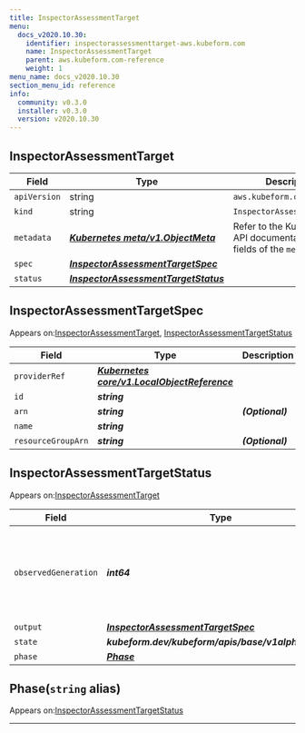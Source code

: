 ```yaml
---
title: InspectorAssessmentTarget
menu:
  docs_v2020.10.30:
    identifier: inspectorassessmenttarget-aws.kubeform.com
    name: InspectorAssessmentTarget
    parent: aws.kubeform.com-reference
    weight: 1
menu_name: docs_v2020.10.30
section_menu_id: reference
info:
  community: v0.3.0
  installer: v0.3.0
  version: v2020.10.30
---
```


## InspectorAssessmentTarget
| Field | Type | Description |
| ------ | ----- | ----------- |
| `apiVersion` | string | `aws.kubeform.com/v1alpha1` |
|    `kind` | string | `InspectorAssessmentTarget` |
| `metadata` | ***[Kubernetes meta/v1.ObjectMeta](https://v1-18.docs.kubernetes.io/docs/reference/generated/kubernetes-api/v1.18/#objectmeta-v1-meta)***|Refer to the Kubernetes API documentation for the fields of the `metadata` field.|
| `spec` | ***[InspectorAssessmentTargetSpec](#inspectorassessmenttargetspec)***||
| `status` | ***[InspectorAssessmentTargetStatus](#inspectorassessmenttargetstatus)***||
## InspectorAssessmentTargetSpec

Appears on:[InspectorAssessmentTarget](#inspectorassessmenttarget), [InspectorAssessmentTargetStatus](#inspectorassessmenttargetstatus)

| Field | Type | Description |
| ------ | ----- | ----------- |
| `providerRef` | ***[Kubernetes core/v1.LocalObjectReference](https://v1-18.docs.kubernetes.io/docs/reference/generated/kubernetes-api/v1.18/#localobjectreference-v1-core)***||
| `id` | ***string***||
| `arn` | ***string***| ***(Optional)*** |
| `name` | ***string***||
| `resourceGroupArn` | ***string***| ***(Optional)*** |
## InspectorAssessmentTargetStatus

Appears on:[InspectorAssessmentTarget](#inspectorassessmenttarget)

| Field | Type | Description |
| ------ | ----- | ----------- |
| `observedGeneration` | ***int64***| ***(Optional)*** Resource generation, which is updated on mutation by the API Server.|
| `output` | ***[InspectorAssessmentTargetSpec](#inspectorassessmenttargetspec)***| ***(Optional)*** |
| `state` | ***kubeform.dev/kubeform/apis/base/v1alpha1.State***| ***(Optional)*** |
| `phase` | ***[Phase](#phase)***| ***(Optional)*** |
## Phase(`string` alias)

Appears on:[InspectorAssessmentTargetStatus](#inspectorassessmenttargetstatus)

---
